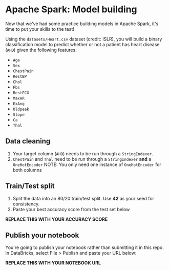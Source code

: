 # Apache Spark: Model building  

Now that we've had some practice building models in Apache Spark, it's time to put your skills to the test!

Using the `datasets/Heart.csv` dataset (credit: ISLR), you will build a binary classification model to predict whether or not a patient has heart disease (`AHD`) given the following features:

- `Age`
- `Sex`
- `ChestPain`
- `RestBP`
- `Chol`
- `Fbs`
- `RestECG`
- `MaxHR`
- `ExAng`
- `Oldpeak`
- `Slope`
- `Ca`
- `Thal`

## Data cleaning
1. Your target column (`AHD`) needs to be run through a `StringIndexer`.
2. `ChestPain` and `Thal` need to be run through a `StringIndexer` **and** a `OneHotEncoder` NOTE: You only need one instance of `OneHotEncoder` for both columns


## Train/Test split
1. Split the data into an 80/20 train/test split. Use **42** as your seed for consistency.
2. Paste your best accuracy score from the test set below

**REPLACE THIS WITH YOUR ACCURACY SCORE**

## Publish your notebook
You're going to publish your notebook rather than submitting it in this repo. In DataBricks, select File > Publish and paste your URL below:

**REPLACE THIS WITH YOUR NOTEBOOK URL**
